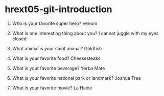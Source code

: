 # hrext05-git-introduction

1. Who is your favorite super hero?
    Venom

2. What is one interesting thing about you?
    I cannot juggle with my eyes closed

3. What animal is your spirit animal?
    Goldfish

4. What is your favorite food?
    Cheesesteaks

5. What is your favorite beverage?
    Yerba Mate

6. What is your favorite national park or landmark?
    Joshua Tree

7. What is your favorite movie?
    La Haine
